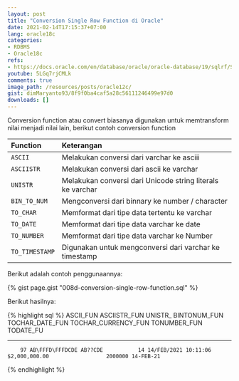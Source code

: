 ```yaml
---
layout: post
title: "Conversion Single Row Function di Oracle"
date: 2021-02-14T17:15:37+07:00
lang: oracle18c
categories:
- RDBMS
- Oracle18c
refs: 
- https://docs.oracle.com/en/database/oracle/oracle-database/19/sqlrf/Single-Row-Functions.html#GUID-0E5115DD-F906-4F04-BB70-DF62DD4BBF91
youtube: 5LGq7rjCMLk
comments: true
image_path: /resources/posts/oracle12c/
gist: dimMaryanto93/8f9f0ba4caf5a28c56111246499e97d0
downloads: []
---
```


Conversion function atau convert biasanya digunakan untuk memtransform nilai menjadi nilai lain, berikut contoh conversion function

| Function              | Keterangan                                                    |
|:----------            |:----------------------------------                            |
| `ASCII`               | Melakukan conversi dari varchar ke asciii                     |
| `ASCIISTR`            | Melakukan conversi dari ascii ke varchar                      |
| `UNISTR`              | Melakukan conversi dari Unicode string literals ke varchar    |
| `BIN_TO_NUM`          | Mengconversi dari binnary ke number / character               |
| `TO_CHAR`             | Memformat dari tipe data tertentu ke varchar                  |
| `TO_DATE`             | Memformat dari tipe data varchar ke date                      |
| `TO_NUMBER`           | Memformat dari tipe data varchar ke Number                    |
| `TO_TIMESTAMP`        | Digunakan untuk mengconversi dari varchar ke timestamp        |

Berikut adalah contoh penggunaannya:

{% gist page.gist "008d-conversion-single-row-function.sql" %}

Berikut hasilnya:

{% highlight sql %}
 ASCII_FUN ASCIISTR_FUN    UNISTR_ BINTONUM_FUN TOCHAR_DATE_FUN               TOCHAR_CURRENCY_FUN       TONUMBER_FUN TODATE_FU
---------- --------------- ------- ------------ ----------------------------- ------------------------- ------------ ---------
        97 AB\FFFD\FFFDCDE AB??CDE           14 14/FEB/2021 10:11:06          $2,000,000.00                  2000000 14-FEB-21
{% endhighlight %}